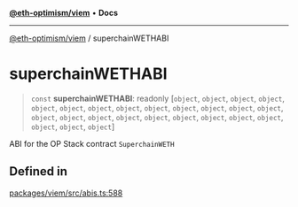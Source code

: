 [**@eth-optimism/viem**](../README.md) • **Docs**

***

[@eth-optimism/viem](../README.md) / superchainWETHABI

# superchainWETHABI

> `const` **superchainWETHABI**: readonly [`object`, `object`, `object`, `object`, `object`, `object`, `object`, `object`, `object`, `object`, `object`, `object`, `object`, `object`, `object`, `object`, `object`, `object`, `object`, `object`, `object`, `object`, `object`, `object`, `object`]

ABI for the OP Stack contract `SuperchainWETH`

## Defined in

[packages/viem/src/abis.ts:588](https://github.com/ethereum-optimism/ecosystem/blob/f37b8fc19a387e2dafa1ae2c518e8664567c7ee9/packages/viem/src/abis.ts#L588)

